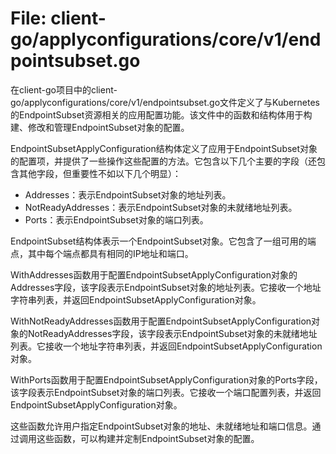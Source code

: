 # File: client-go/applyconfigurations/core/v1/endpointsubset.go

在client-go项目中的client-go/applyconfigurations/core/v1/endpointsubset.go文件定义了与Kubernetes的EndpointSubset资源相关的应用配置功能。该文件中的函数和结构体用于构建、修改和管理EndpointSubset对象的配置。

EndpointSubsetApplyConfiguration结构体定义了应用于EndpointSubset对象的配置项，并提供了一些操作这些配置的方法。它包含以下几个主要的字段（还包含其他字段，但重要性不如以下几个明显）：
- Addresses：表示EndpointSubset对象的地址列表。
- NotReadyAddresses：表示EndpointSubset对象的未就绪地址列表。
- Ports：表示EndpointSubset对象的端口列表。

EndpointSubset结构体表示一个EndpointSubset对象。它包含了一组可用的端点，其中每个端点都具有相同的IP地址和端口。

WithAddresses函数用于配置EndpointSubsetApplyConfiguration对象的Addresses字段，该字段表示EndpointSubset对象的地址列表。它接收一个地址字符串列表，并返回EndpointSubsetApplyConfiguration对象。

WithNotReadyAddresses函数用于配置EndpointSubsetApplyConfiguration对象的NotReadyAddresses字段，该字段表示EndpointSubset对象的未就绪地址列表。它接收一个地址字符串列表，并返回EndpointSubsetApplyConfiguration对象。

WithPorts函数用于配置EndpointSubsetApplyConfiguration对象的Ports字段，该字段表示EndpointSubset对象的端口列表。它接收一个端口配置列表，并返回EndpointSubsetApplyConfiguration对象。

这些函数允许用户指定EndpointSubset对象的地址、未就绪地址和端口信息。通过调用这些函数，可以构建并定制EndpointSubset对象的配置。

